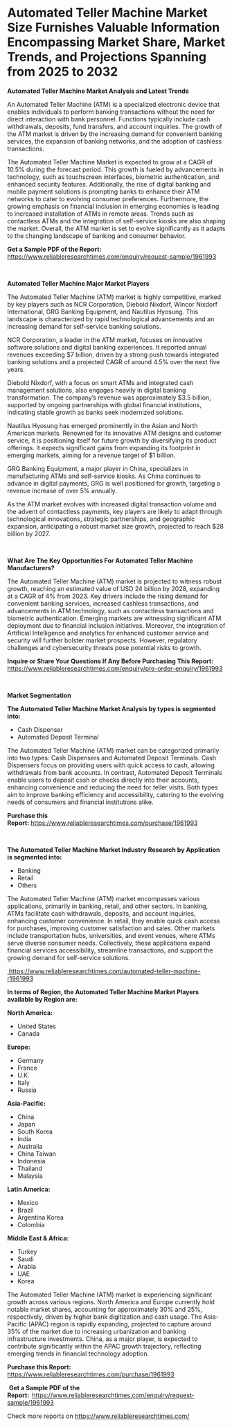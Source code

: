 <p><h1>Automated Teller Machine Market Size Furnishes Valuable Information Encompassing Market Share, Market Trends, and Projections Spanning from 2025 to 2032</h1></p><p><strong>Automated Teller Machine Market Analysis and Latest Trends</strong></p>
<p><p>An Automated Teller Machine (ATM) is a specialized electronic device that enables individuals to perform banking transactions without the need for direct interaction with bank personnel. Functions typically include cash withdrawals, deposits, fund transfers, and account inquiries. The growth of the ATM market is driven by the increasing demand for convenient banking services, the expansion of banking networks, and the adoption of cashless transactions.</p><p>The Automated Teller Machine Market is expected to grow at a CAGR of 10.5% during the forecast period. This growth is fueled by advancements in technology, such as touchscreen interfaces, biometric authentication, and enhanced security features. Additionally, the rise of digital banking and mobile payment solutions is prompting banks to enhance their ATM networks to cater to evolving consumer preferences. Furthermore, the growing emphasis on financial inclusion in emerging economies is leading to increased installation of ATMs in remote areas. Trends such as contactless ATMs and the integration of self-service kiosks are also shaping the market. Overall, the ATM market is set to evolve significantly as it adapts to the changing landscape of banking and consumer behavior.</p></p>
<p><strong>Get a Sample PDF of the Report:&nbsp;</strong> <a href="https://www.reliableresearchtimes.com/enquiry/request-sample/1961993?utm_campaign=1994&utm_medium=2&utm_source=Github&utm_content=ia&utm_term=20022025&utm_id=automated-teller-machine">https://www.reliableresearchtimes.com/enquiry/request-sample/1961993</a></p>
<p>&nbsp;</p>
<p><strong>Automated Teller Machine Major Market Players</strong></p>
<p><p>The Automated Teller Machine (ATM) market is highly competitive, marked by key players such as NCR Corporation, Diebold Nixdorf, Wincor Nixdorf International, GRG Banking Equipment, and Nautilus Hyosung. This landscape is characterized by rapid technological advancements and an increasing demand for self-service banking solutions.</p><p>NCR Corporation, a leader in the ATM market, focuses on innovative software solutions and digital banking experiences. It reported annual revenues exceeding $7 billion, driven by a strong push towards integrated banking solutions and a projected CAGR of around 4.5% over the next five years.</p><p>Diebold Nixdorf, with a focus on smart ATMs and integrated cash management solutions, also engages heavily in digital banking transformation. The company’s revenue was approximately $3.5 billion, supported by ongoing partnerships with global financial institutions, indicating stable growth as banks seek modernized solutions.</p><p>Nautilus Hyosung has emerged prominently in the Asian and North American markets. Renowned for its innovative ATM designs and customer service, it is positioning itself for future growth by diversifying its product offerings. It expects significant gains from expanding its footprint in emerging markets, aiming for a revenue target of $1 billion.</p><p>GRG Banking Equipment, a major player in China, specializes in manufacturing ATMs and self-service kiosks. As China continues to advance in digital payments, GRG is well positioned for growth, targeting a revenue increase of over 5% annually.</p><p>As the ATM market evolves with increased digital transaction volume and the advent of contactless payments, key players are likely to adapt through technological innovations, strategic partnerships, and geographic expansion, anticipating a robust market size growth, projected to reach $28 billion by 2027.</p></p>
<p>&nbsp;</p>
<p><strong>What Are The Key Opportunities For Automated Teller Machine Manufacturers?</strong></p>
<p><p>The Automated Teller Machine (ATM) market is projected to witness robust growth, reaching an estimated value of USD 24 billion by 2028, expanding at a CAGR of 4% from 2023. Key drivers include the rising demand for convenient banking services, increased cashless transactions, and advancements in ATM technology, such as contactless transactions and biometric authentication. Emerging markets are witnessing significant ATM deployment due to financial inclusion initiatives. Moreover, the integration of Artificial Intelligence and analytics for enhanced customer service and security will further bolster market prospects. However, regulatory challenges and cybersecurity threats pose potential risks to growth.</p></p>
<p><strong>Inquire or Share Your Questions If Any Before Purchasing This Report:</strong> <a href="https://www.reliableresearchtimes.com/enquiry/pre-order-enquiry/1961993?utm_campaign=1994&utm_medium=2&utm_source=Github&utm_content=ia&utm_term=20022025&utm_id=automated-teller-machine">https://www.reliableresearchtimes.com/enquiry/pre-order-enquiry/1961993</a></p>
<p>&nbsp;</p>
<p><strong>Market Segmentation</strong></p>
<p><strong>The Automated Teller Machine Market Analysis by types is segmented into:</strong></p>
<p><ul><li>Cash Dispenser</li><li>Automated Deposit Terminal</li></ul></p>
<p><p>The Automated Teller Machine (ATM) market can be categorized primarily into two types: Cash Dispensers and Automated Deposit Terminals. Cash Dispensers focus on providing users with quick access to cash, allowing withdrawals from bank accounts. In contrast, Automated Deposit Terminals enable users to deposit cash or checks directly into their accounts, enhancing convenience and reducing the need for teller visits. Both types aim to improve banking efficiency and accessibility, catering to the evolving needs of consumers and financial institutions alike.</p></p>
<p><strong>Purchase this Report:&nbsp;</strong><a href="https://www.reliableresearchtimes.com/purchase/1961993?utm_campaign=1994&utm_medium=2&utm_source=Github&utm_content=ia&utm_term=20022025&utm_id=automated-teller-machine">https://www.reliableresearchtimes.com/purchase/1961993</a></p>
<p>&nbsp;</p>
<p><strong>The Automated Teller Machine Market Industry Research by Application is segmented into:</strong></p>
<p><ul><li>Banking</li><li>Retail</li><li>Others</li></ul></p>
<p><p>The Automated Teller Machine (ATM) market encompasses various applications, primarily in banking, retail, and other sectors. In banking, ATMs facilitate cash withdrawals, deposits, and account inquiries, enhancing customer convenience. In retail, they enable quick cash access for purchases, improving customer satisfaction and sales. Other markets include transportation hubs, universities, and event venues, where ATMs serve diverse consumer needs. Collectively, these applications expand financial services accessibility, streamline transactions, and support the growing demand for self-service solutions.</p></p>
<p><a href="https://www.reliableresearchtimes.com/automated-teller-machine-r1961993?utm_campaign=1994&utm_medium=2&utm_source=Github&utm_content=ia&utm_term=20022025&utm_id=automated-teller-machine">&nbsp;https://www.reliableresearchtimes.com/automated-teller-machine-r1961993</a></p>
<p><strong>In terms of Region, the Automated Teller Machine Market Players available by Region are:</strong></p>
<p>
    <p> <strong> North America: </strong>
        <ul>
            <li>United States</li>
            <li>Canada</li>
        </ul>
        </p> 
    <p> <strong> Europe: </strong>
        <ul>
            <li>Germany</li>
            <li>France</li>
            <li>U.K.</li>
            <li>Italy</li>
            <li>Russia</li>
        </ul>
        </p> 
    <p> <strong> Asia-Pacific: </strong>
        <ul>
            <li>China</li>
            <li>Japan</li>
            <li>South Korea</li>
            <li>India</li>
            <li>Australia</li>
            <li>China Taiwan</li>
            <li>Indonesia</li>
            <li>Thailand</li>
            <li>Malaysia</li>
        </ul>
        </p> 
    <p> <strong> Latin America: </strong>
        <ul>
            <li>Mexico</li>
            <li>Brazil</li>
            <li>Argentina Korea</li>
            <li>Colombia</li>
        </ul>
        </p> 
    <p> <strong> Middle East & Africa: </strong>
        <ul>
            <li>Turkey</li>
            <li>Saudi</li>
            <li>Arabia</li>
            <li>UAE</li>
            <li>Korea</li>
        </ul>
    </p>
    </p>
<p><p>The Automated Teller Machine (ATM) market is experiencing significant growth across various regions. North America and Europe currently hold notable market shares, accounting for approximately 30% and 25%, respectively, driven by higher bank digitization and cash usage. The Asia-Pacific (APAC) region is rapidly expanding, projected to capture around 35% of the market due to increasing urbanization and banking infrastructure investments. China, as a major player, is expected to contribute significantly within the APAC growth trajectory, reflecting emerging trends in financial technology adoption.</p></p>
<p><strong>Purchase this Report: </strong><a href="https://www.reliableresearchtimes.com/purchase/1961993?utm_campaign=1994&utm_medium=2&utm_source=Github&utm_content=ia&utm_term=20022025&utm_id=automated-teller-machine">https://www.reliableresearchtimes.com/purchase/1961993</a></p>
<p>&nbsp;<strong>Get a Sample PDF of the Report:&nbsp;&nbsp;</strong><a href="https://www.reliableresearchtimes.com/enquiry/request-sample/1961993?utm_campaign=1994&utm_medium=2&utm_source=Github&utm_content=ia&utm_term=20022025&utm_id=automated-teller-machine">https://www.reliableresearchtimes.com/enquiry/request-sample/1961993</a></p>
<p><strong></strong></p>
<p>Check more reports on <a href="https://www.reliableresearchtimes.com/?utm_campaign=1994&utm_medium=2&utm_source=Github&utm_content=ia&utm_term=20022025&utm_id=automated-teller-machine">https://www.reliableresearchtimes.com/</a></p>